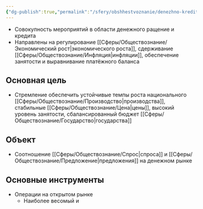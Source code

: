 ```yaml
---
{"dg-publish":true,"permalink":"/sfery/obshhestvoznanie/denezhno-kreditnaya-politika/","tags":["Обществознание"]}
---
```


- Совокупность мероприятий в области денежного ращение и кредита 
- Направлены на регулирование [[Сферы/Обществознание/Экономический рост\|экономического роста]], сдерживание [[Сферы/Обществознание/Инфляция\|инфляции]], обеспечение занятости и выравнивание платёжного баланса 
## Основная цель 
- Стремление обеспечить устойчивые темпы роста национального [[Сферы/Обществознание/Производство\|производства]], стабильные [[Сферы/Обществознание/Цена\|цены]], высокий уровень занятости, сбалансированный бюджет [[Сферы/Обществознание/Государство\|государства]] 
## Объект 
- Соотношение [[Сферы/Обществознание/Спрос\|спроса]] и [[Сферы/Обществознание/Предложение\|предложения]] на денежном рынке 
## Основные инструменты 
- Операции на открытом рынке 
	- Наиболее весомый и 